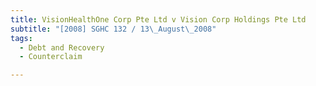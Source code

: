 ```yaml
---
title: VisionHealthOne Corp Pte Ltd v Vision Corp Holdings Pte Ltd
subtitle: "[2008] SGHC 132 / 13\_August\_2008"
tags:
  - Debt and Recovery
  - Counterclaim

---
```


